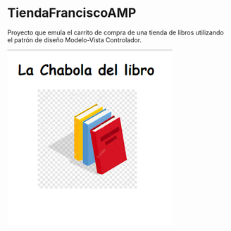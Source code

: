 # TiendaFranciscoAMP
Proyecto que emula el carrito de compra de una tienda de libros utilizando el patrón de diseño Modelo-Vista Controlador.

![](https://github.com/Desarrollo-Web-en-Entorno-Servidor/Imagenes/blob/master/tiendaOnline.png)
